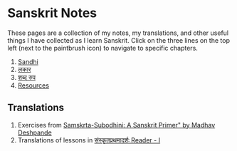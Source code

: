 # Sanskrit Notes

These pages are a collection of my notes, my translations, and other useful things I have collected  as I learn Sanskrit. Click on the three lines on the top left (next to the paintbrush icon) to navigate to specific chapters.

1. [Sandhi](notes/sandhi.html)
1. [लकार](notes/lakaras.html)
1. [शब्द रुप](notes/shabd_roop.html)
1. [Resources](./resources.html)

## Translations
1. Exercises from [Samskrta-Subodhini: A Sanskrit Primer" by Madhav Deshpande](./deshpande/intro.html)
1. Translations of lessons in [संस्कृतप्रथमादर्शः Reader - I](https://hrishim.github.io/sanskrit_reader1/reader1/r1_intro.html)




